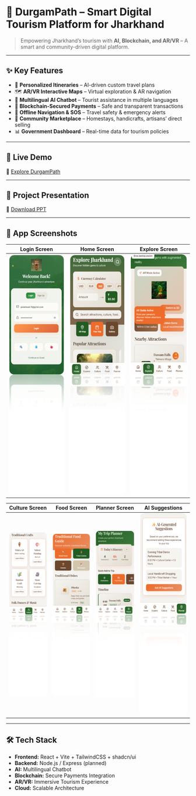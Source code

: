 # 🌿 DurgamPath – Smart Digital Tourism Platform for Jharkhand  

> Empowering Jharkhand’s tourism with **AI, Blockchain, and AR/VR** – A smart and community-driven digital platform.  

---

## ✨ Key Features  

- 🎯 **Personalized Itineraries** – AI-driven custom travel plans  
- 🗺️ **AR/VR Interactive Maps** – Virtual exploration & AR navigation  
- 💬 **Multilingual AI Chatbot** – Tourist assistance in multiple languages  
- 🔐 **Blockchain-Secured Payments** – Safe and transparent transactions  
- 📡 **Offline Navigation & SOS** – Travel safety & emergency alerts  
- 🏡 **Community Marketplace** – Homestays, handicrafts, artisans’ direct selling  
- 📊 **Government Dashboard** – Real-time data for tourism policies  

---

## 🚀 Live Demo  

🔗 [Explore DurgamPath](https://jharkhand-tourism-app.lovable.app/)  

---

## 📑 Project Presentation  

📂 [Download PPT](./DurgamPath.pptx)  

---

## 📱 App Screenshots  

| Login Screen | Home Screen | Explore Screen |  
|--------------|-------------|------------| 
| ![Login](./Login.png) | ![Home](./Home.png) | ![Explore](./Explore.png) |  

| Culture Screen | Food Screen | Planner Screen | AI Suggestions |  
|----------------|-------------|----------------|----------------|  
| ![Culture](./Culture.png) | ![Food](./Food.png) | ![Planner](./Planner.png) | ![AI-Suggestions](./AI-Suggestions.png) |  

---

## 🛠️ Tech Stack  

- **Frontend:** React + Vite + TailwindCSS + shadcn/ui  
- **Backend:** Node.js / Express (planned)  
- **AI:** Multilingual Chatbot  
- **Blockchain:** Secure Payments Integration  
- **AR/VR:** Immersive Tourism Experience  
- **Cloud:** Scalable Architecture  


